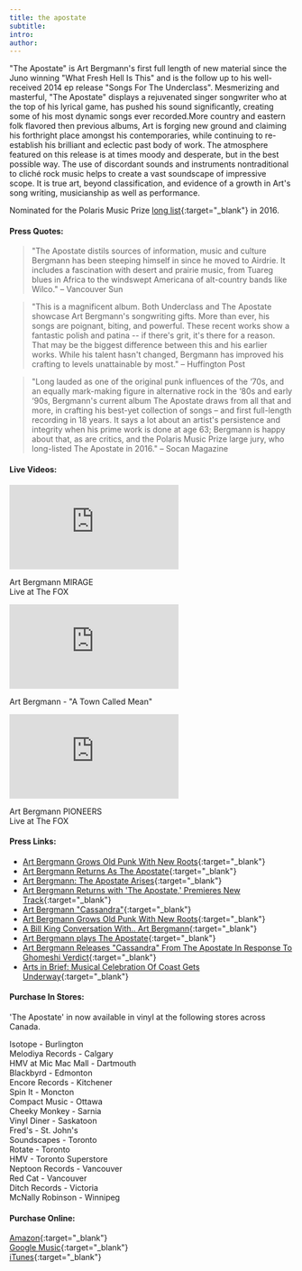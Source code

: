 ```yaml
---
title: the apostate
subtitle:
intro:
author:
---
```

"The Apostate" is Art Bergmann's first full length of new material since the Juno winning "What Fresh Hell Is This" and is the follow up to his well-received 2014 ep release "Songs For The Underclass". Mesmerizing and masterful, "The Apostate" displays a rejuvenated singer songwriter who at the top of his lyrical game, has pushed his sound significantly, creating some of his most dynamic songs ever recorded.<!--more-->More country and eastern folk flavored then previous albums, Art is forging new ground and claiming his forthright place amongst his contemporaries, while continuing to re-establish his brilliant and eclectic past body of work. The atmosphere featured on this release is at times moody and desperate, but in the best possible way. The use of discordant sounds and instruments nontraditional to cliché rock music helps to create a vast soundscape of impressive scope. It is true art, beyond classification, and evidence of a growth in Art's song writing, musicianship as well as performance.

Nominated for the Polaris Music Prize [long list](http://polarismusicprize.ca/2016-nominees/){:target="_blank"} in 2016.

#### Press Quotes:

> "The Apostate distils sources of information, music and culture Bergmann has been steeping himself in since he moved to Airdrie. It includes a fascination with desert and prairie music, from Tuareg blues in Africa to the windswept Americana of alt-country bands like Wilco." – Vancouver Sun

> "This is a magnificent album. Both Underclass and The Apostate showcase Art Bergmann's songwriting gifts. More than ever, his songs are poignant, biting, and powerful. These recent works show a fantastic polish and patina -- if there's grit, it's there for a reason. That may be the biggest difference between this and his earlier works. While his talent hasn't changed, Bergmann has improved his crafting to levels unattainable by most." – Huffington Post

> "Long lauded as one of the original punk influences of the ‘70s, and an equally mark-making figure in alternative rock in the ‘80s and early ‘90s, Bergmann's current album The Apostate draws from all that and more, in crafting his best-yet collection of songs – and first full-length recording in 18 years. It says a lot about an artist's persistence and integrity when his prime work is done at age 63; Bergmann is happy about that, as are critics, and the Polaris Music Prize large jury, who long-listed The Apostate in 2016." – Socan Magazine

#### Live Videos:

<div class="videos column-group gutters">
	<div class="xlarge-33 large-33 medium-50 small-100 tiny-100">
		<div class="video-container">
			<iframe src="https://www.youtube.com/embed/eyChcEjGpis" frameborder="0" allowfullscreen></iframe>
		</div>
		<p class="medium">Art Bergmann MIRAGE<br />Live at The FOX</p>
	</div>
	<div class="xlarge-33 large-33 medium-50 small-100 tiny-100">
		<div class="video-container">		
			<iframe src="https://www.youtube.com/embed/xK6uXk9F_2g" frameborder="0" allowfullscreen></iframe>
		</div>
		<p class="medium">Art Bergmann - "A Town Called Mean"</p>
	</div>
	<div class="xlarge-33 large-33 medium-50 small-100 tiny-100">
		<div class="video-container">						
			<iframe src="https://www.youtube.com/embed/vpx2YAJf2vg" frameborder="0" allowfullscreen></iframe>
		</div>
		<p class="medium">Art Bergmann PIONEERS<br />Live at The FOX</p>
	</div>
</div>	


#### Press Links:

* [Art Bergmann Grows Old Punk With New Roots](http://vancouversun.com/entertainment/local-arts/art-bergmann-grows-old-punk-with-new-roots){:target="_blank"}
* [Art Bergmann Returns As The Apostate](http://www.huffingtonpost.ca/jeff-rosemartland/art-bergmann-returns_b_9642046.html){:target="_blank"}
* [Art Bergmann: The Apostate Arises](https://www.socanmagazine.ca/features/art-bergmann-the-apostate-arises/?doing_wp_cron=1471543686.0298900604248046875000){:target="_blank"}
* [Art Bergmann Returns with 'The Apostate,' Premieres New Track](http://exclaim.ca/music/article/art_bergmann_returns_with_the_apostate_premieres_new_track){:target="_blank"}
* [Art Bergmann "Cassandra"](http://exclaim.ca/music/article/art_bergmann-cassandra){:target="_blank"}
* [Art Bergmann Grows Old Punk With New Roots](http://www.theprovince.com/entertainment/local+arts/bergmann+grows+punk+with+roots/11928050/story.html){:target="_blank"}
* [A Bill King Conversation With.. Art Bergmann](http://www.fyimusicnews.ca/articles/2016/02/19/bill-king-conversation-art-bergmann){:target="_blank"}
* [Art Bergmann plays The Apostate](http://ex-press.ca/2016/04/30/interview-with-art-bergmann-the-apostate/){:target="_blank"}
* [Art Bergmann Releases "Cassandra" From The Apostate In Response To Ghomeshi Verdict](http://themusicexpress.ca/art-bergmann-releases-cassandra-from-the-apostate-in-response-to-ghomeshi-verdict/){:target="_blank"}
* [Arts in Brief: Musical Celebration Of Coast Gets Underway](http://www.timescolonist.com/entertainment/go/arts-in-brief-musical-celebration-of-of-coast-gets-underway-1.2263375){:target="_blank"}

#### Purchase In Stores:

'The Apostate' in now available in vinyl at the following stores across Canada.

Isotope - Burlington  
Melodiya Records - Calgary  
HMV at Mic Mac Mall - Dartmouth  
Blackbyrd - Edmonton  
Encore Records - Kitchener  
Spin It - Moncton  
Compact Music - Ottawa  
Cheeky Monkey - Sarnia  
Vinyl Diner - Saskatoon  
Fred's - St. John's  
Soundscapes - Toronto  
Rotate - Toronto  
HMV - Toronto Superstore  
Neptoon Records - Vancouver  
Red Cat - Vancouver  
Ditch Records - Victoria  
McNally Robinson - Winnipeg  

#### Purchase Online:

[Amazon](http://geni.us/ArtBergmannAmazon){:target="_blank"}  
[Google Music](http://geni.us/ArtBergmannGoogle){:target="_blank"}  
[iTunes](http://geni.us/ArtBergmanniTunes){:target="_blank"}  
